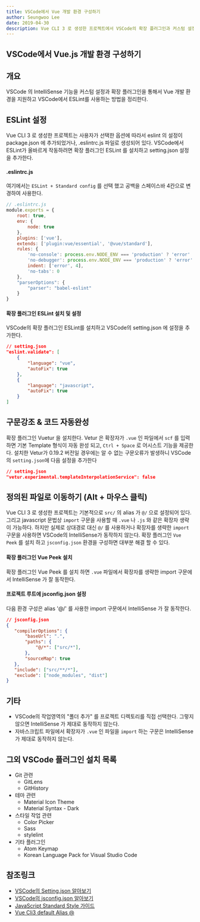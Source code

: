 ```yaml
---
title: VSCode에서 Vue 개발 환경 구성하기
author: Seungwoo Lee
date: 2019-04-30
description: Vue CLI 3 로 생성한 프로젝트에서 VSCode의 확장 플러그인과 커스텀 설정을 통해 IntelliSense와 ESLint를 활용할 수 있다. 
---
```


VSCode에서 Vue.js 개발 환경 구성하기
------------------------------------------
## 개요 
VSCode 의 IntelliSense 기능을 커스텀 설정과 확장 플러그인을 통해서 Vue 개발 환경을 지원하고 VSCode에서 ESLint를 사용하는 방법을 정리한다. 


## ESLint 설정
Vue CLI 3 로 생성한 프로젝트는 사용자가 선택한 옵션에 따라서 eslint 의 설정이 package.json 에 추가되었거나, .eslintrc.js 파일로 생성되어 있다. VSCode에서 ESLint가 올바르게 작동하려면 확장 플러그인 ESLint 를 설치하고 setting.json 설정을 추가한다. 

#### .eslintrc.js
여기에서는 `ESLint + Standard config` 를 선택 했고 공백을 스페이스바 4칸으로 변경하여 사용한다.

```js
// .eslintrc.js
module.exports = {
    root: true,
    env: {
        node: true
    },
    plugins: ['vue'],
    extends: ['plugin:vue/essential', '@vue/standard'],
    rules: {
        'no-console': process.env.NODE_ENV === 'production' ? 'error' : 'off',
        'no-debugger': process.env.NODE_ENV === 'production' ? 'error' : 'off',
        indent: ['error', 4],
        'no-tabs': 0
    },
    "parserOptions": {
        "parser": "babel-eslint"
    }
}
```

#### 확장 플러그인 ESLint 설치 및 설정
VSCode의 확장 플러그인 ESLint를 설치하고 VSCode의 setting.json 에 설정을 추가한다.

```json
// setting.json
"eslint.validate": [
    {
        "language": "vue",
        "autoFix": true
    },
    {
        "language": "javascript",
        "autoFix": true
    }
]
```


## 구문강조 & 코드 자동완성
확장 플러그인 Vuetur 을 설치한다. Vetur 은 확장자가 `.vue` 인 파일에서 `scf` 를 입력하면 기본 Template 형식이 자동 완성 되고,  `Ctrl + Space` 로  어시스트 기능을 제공한다. 설치한 Vetur가 0.19.2 버전일 경우에는 알 수 없는 구문오류가 발생하니 VSCode의 `setting.json`에 다음 설정을 추가한다  

```json 
// setting.json
"vetur.experimental.templateInterpolationService": false
```

## 정의된 파일로 이동하기 (Alt + 마우스 클릭)
Vue CLI 3 로 생성한 프로젝트는 기본적으로 `src/` 의 alias 가 `@/` 으로 설정되어 있다. 그리고 javascript 문법상 `import` 구문을 사용할 때 `.vue` 나 `.js` 와 같은 확장자 생략이 가능하다. 하지만 실제로 상대경로 대신 `@/` 를 사용하거나 확장자를 생략한 `import` 구문을 사용하면 VSCode의 IntelliSense가 동작하지 않는다. 확장 플러그인 `Vue Peek` 를 설치 하고 `jsconfig.json` 환경을 구성하면 대부분 해결 할 수 있다.  

#### 확장 플러그인 Vue Peek 설치 
확장 플러그인 Vue Peek 를 설치 하면 `.vue` 파일에서 확장자를 생략한 import 구문에서 IntelliSense 가 잘 동작한다. 

#### 프로젝트 루트에 jsconfig.json 설정
다음 환경 구성은 alias '@/' 를 사용한 import 구문에서 IntelliSense 가 잘 동작한다.
```json 
// jsconfig.json
{
   "compilerOptions": {
       "baseUrl": ".",
       "paths": {
           "@/*": ["src/*"],
       },
       "sourceMap": true
   },
   "include": ["src/**/*"],
   "exclude": ["node_modules", "dist"]
}
```


## 기타 
* VSCode의 작업영역의 "폴더 추가" 를 프로젝트 디렉토리를 직접 선택한다. 그렇지 않으면 IntelliSense 가 제대로 동작하지 않는다.
* 자바스크립트 파일에서 확장자가 `.vue` 인 파일을 `import` 하는 구문은 IntelliSense 가 제대로 동작하지 않는다. 


## 그외 VSCode 플러그인 설치 목록
* Git 관련 
    - GitLens 
    - GitHistory 
* 테마 관련 
    - Material Icon Theme
    - Material Syntax - Dark 
* 스타일 작업 관련
    - Color Picker 
    - Sass
    - stylelint
* 기타 플러그인 
    - Atom Keymap 
    - Korean Language Pack for Visual Studio Code 


## 참조링크
* [VSCode의 Setting.json 알아보기](https://vscode.readthedocs.io/en/latest/getstarted/settings/)
* [VSCode의 jsconfig.json 알아보기](https://code.visualstudio.com/docs/languages/jsconfig)
* [JavaScript Standard Style 가이드](https://standardjs.com/)
* [Vue Cli3 default Alias @](https://github.com/vuejs/vue-cli/blob/ff57b8f55fa69873f643e418cfe6d4842d7c7674/packages/%40vue/cli-service/lib/config/base.js#L49-L50)


